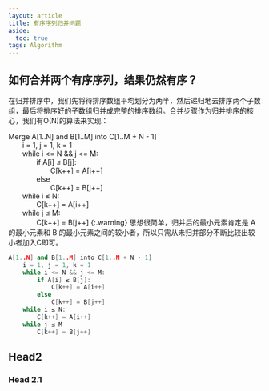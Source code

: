 ```yaml
---
layout: article
title: 有序序列归并问题
aside:
  toc: true
tags: Algorithm
---
```


## 如何合并两个有序序列，结果仍然有序？
在归并排序中，我们先将待排序数组平均划分为两半，然后递归地去排序两个子数组，最后将排序好的子数组归并成完整的排序数组。合并步骤作为归并排序的核心，我们有O(N)的算法来实现：

Merge A[1..N] and B[1..M] into C[1..M + N - 1]<br>
&emsp;&emsp;i = 1, j = 1, k = 1<br>
&emsp;&emsp;while i <= N && j <= M:<br>
&emsp;&emsp;&emsp;&emsp;if A[i] ≤ B[j]: <br>
&emsp;&emsp;&emsp;&emsp;&emsp;&emsp;C[k++] = A[i++]<br>
&emsp;&emsp;&emsp;&emsp;else<br>
&emsp;&emsp;&emsp;&emsp;&emsp;&emsp;C[k++] = B[j++]<br>
&emsp;&emsp;while i ≤ N:<br>
&emsp;&emsp;&emsp;&emsp;C[k++] = A[i++]<br>
&emsp;&emsp;while j ≤ M:<br>
&emsp;&emsp;&emsp;&emsp;C[k++] = B[j++]
{:.warning}
思想很简单，归并后的最小元素肯定是 A 的最小元素和 B 的最小元素之间的较小者，所以只需从未归并部分不断比较出较小者加入C即可。

```C++
A[1..N] and B[1..M] into C[1..M + N - 1]
    i = 1, j = 1, k = 1
    while i <= N && j <= M:
        if A[i] ≤ B[j]: 
            C[k++] = A[i++]
        else
            C[k++] = B[j++]
    while i ≤ N:
        C[k++] = A[i++]
    while j ≤ M
        C[k++] = B[j++]
```

## Head2
### Head 2.1
